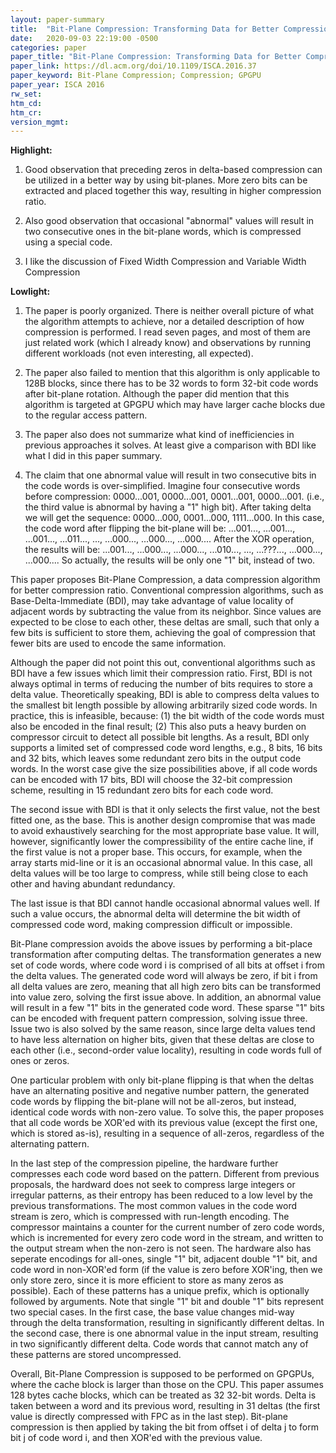 ```yaml
---
layout: paper-summary
title:  "Bit-Plane Compression: Transforming Data for Better Compression in Many-Core Architectures"
date:   2020-09-03 22:19:00 -0500
categories: paper
paper_title: "Bit-Plane Compression: Transforming Data for Better Compression in Many-Core Architectures"
paper_link: https://dl.acm.org/doi/10.1109/ISCA.2016.37
paper_keyword: Bit-Plane Compression; Compression; GPGPU
paper_year: ISCA 2016
rw_set:
htm_cd:
htm_cr:
version_mgmt:
---
```


**Highlight:**

1. Good observation that preceding zeros in delta-based compression can be utilized in a better way by using bit-planes.
   More zero bits can be extracted and placed together this way, resulting in higher compression ratio.
  
2. Also good observation that occasional "abnormal" values will result in two consecutive ones in the bit-plane words,
   which is compressed using a special code.

3. I like the discussion of Fixed Width Compression and Variable Width Compression

**Lowlight:**

1. The paper is poorly organized. There is neither overall picture of what the algorithm attempts to achieve, nor
   a detailed description of how compression is performed.
   I read seven pages, and most of them are just related work (which I already know) and observations by running 
   different workloads (not even interesting, all expected).

2. The paper also failed to mention that this algorithm is only applicable to 128B blocks, since there has to be 32
   words to form 32-bit code words after bit-plane rotation.
   Although the paper did mention that this algorithm is targeted at GPGPU which may have larger cache blocks
   due to the regular access pattern.

3. The paper also does not summarize what kind of inefficiencies in previous approaches it solves. At least give
   a comparison with BDI like what I did in this paper summary.

4. The claim that one abnormal value will result in two consecutive bits in the code words is over-simplified.
   Imagine four consecutive words before compression: 0000...001, 0000...001, 0001...001, 0000...001.
   (i.e., the third value is abnormal by having a "1" high bit). 
   After taking delta we will get the sequence:
   0000...000, 0001...000, 1111...000.
   In this case, the code word after flipping the bit-plane will be:
   ...001..., ...001..., ...001..., ...011..., ..., ...000..., ...000..., ...000....
   After the XOR operation, the results will be:
   ...001..., ...000..., ...000..., ...010..., ..., ...???..., ...000..., ...000....
   So actually, the results will be only one "1" bit, instead of two.

This paper proposes Bit-Plane Compression, a data compression algorithm for better compression ratio. Conventional
compression algorithms, such as Base-Delta-Immediate (BDI), may take advantage of value locality of adjacent words
by subtracting the value from its neighbor. Since values are expected to be close to each other, these deltas are 
small, such that only a few bits is sufficient to store them, achieving the goal of compression that fewer bits are 
used to encode the same information.

Although the paper did not point this out, conventional algorithms such as BDI have a few issues which limit their 
compression ratio. First, BDI is not always optimal in terms of reducing the number of bits requires to store a 
delta value. Theoretically speaking, BDI is able to compress delta values to the smallest bit length possible by
allowing arbitrarily sized code words. In practice, this is infeasible, because: (1) the bit width of the code words
must also be encoded in the final result; (2) This also puts a heavy burden on compressor circuit to detect all possible
bit lengths. As a result, BDI only supports a limited set of compressed code word lengths, e.g., 8 bits, 16 bits and 32 
bits, which leaves some redundant zero bits in the output code words. In the worst case give the size possibilities above,
if all code words can be encoded with 17 bits, BDI will choose the 32-bit compression scheme, resulting in 15 redundant 
zero bits for each code word.

The second issue with BDI is that it only selects the first value, not the best fitted one, as the base. This is another
design compromise that was made to avoid exhaustively searching for the most appropriate base value. It will, however,
significantly lower the compressibility of the entire cache line, if the first value is not a proper base. This occurs, 
for example, when the array starts mid-line or it is an occasional abnormal value. In this case, all delta values will 
be too large to compress, while still being close to each other and having abundant redundancy.

The last issue is that BDI cannot handle occasional abnormal values well. If such a value occurs, the abnormal delta
will determine the bit width of compressed code word, making compression difficult or impossible. 

Bit-Plane compression avoids the above issues by performing a bit-place transformation after computing deltas. The 
transformation generates a new set of code words, where code word i is comprised of all bits at offset i from the 
delta values. The generated code word will always be zero, if bit i from all delta values are zero, meaning that all
high zero bits can be transformed into value zero, solving the first issue above. In addition, an abnormal value will
result in a few "1" bits in the generated code word. These sparse "1" bits can be encoded with frequent pattern
compression, solving issue three. Issue two is also solved by the same reason, since large delta values
tend to have less alternation on higher bits, given that these deltas are close to each other (i.e., second-order value 
locality), resulting in code words full of ones or zeros.

One particular problem with only bit-plane flipping is that when the deltas have an alternating positive and negative 
number pattern, the generated code words by flipping the bit-plane will not be all-zeros, but instead, identical code
words with non-zero value. To solve this, the paper proposes that all code words be XOR'ed with its previous value 
(except the first one, which is stored as-is), resulting in a sequence of all-zeros, regardless of the alternating pattern.

In the last step of the compression pipeline, the hardware further compresses each code word based on the pattern.
Different from previous proposals, the hardward does not seek to compress large integers or irregular patterns, as their
entropy has been reduced to a low level by the previous transformations. The most common values in the code word stream 
is zero, which is compressed with run-length encoding. The compressor maintains a counter for the current number of 
zero code words, which is incremented for every zero code word in the stream, and written to the output stream when 
the non-zero is not seen. The hardware also has seperate encodings for all-ones, single "1" bit, adjacent double 
"1" bit, and code word in non-XOR'ed form (if the value is zero before XOR'ing, then we only store zero, since it is 
more efficient to store as many zeros as possible). Each of these patterns has a unique prefix, which is optionally 
followed by arguments. 
Note that single "1" bit and double "1" bits represent two special cases. In the first case, the base value changes 
mid-way through the delta transformation, resulting in significantly different deltas. In the second case, there is one
abnormal value in the input stream, resulting in two significantly different delta. 
Code words that cannot match any of these patterns are stored uncompressed.

Overall, Bit-Plane Compression is supposed to be performed on GPGPUs, where the cache block is larger than those on the 
CPU. This paper assumes 128 bytes cache blocks, which can be treated as 32 32-bit words. Delta is taken between a word
and its previous word, resulting in 31 deltas (the first value is directly compressed with FPC as in the last step).
Bit-plane compression is then applied by taking the bit from offset i of delta j to form bit j of code word i, and then
XOR'ed with the previous value. 